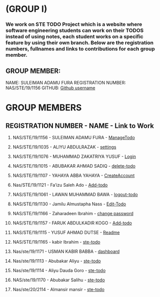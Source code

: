 # (GROUP I)

### We work on STE TODO Project which is a website where software engineering students can work on their TODOS instead of using notes, each student works on a specific feature by using their own branch. Below are the registration numbers, fullnames and links to contributions for each group member.

## GROUP MEMBER:
NAME: SULEIMAN ADAMU FURA
REGISTRATION NUMBER: NAS/STE/19/1156
GITHUB: [Github username](https://github.com/adamufura)

# GROUP MEMBERS

## REGISTRATION NUMBER - NAME - Link to Work

1. NAS/STE/19/1156 - SULEIMAN ADAMU FURA - [ManageTodo](https://github.com/adamufura/group-i-ste-todo/tree/manage-todo-branch)

2. NAS/STE/19/1035 - ALIYU ABDULRAZAK -  [settings](https://github.com/adamufura/group-i-ste-todo/tree/main/settings)

3. NAS/STE/19/1076 - MUHAMMAD ZAKATRIYA YUSUF - [Login](https://github.com/adamufura/group-i-ste-todo/tree/main/Login)

4. NAS/STE/19/1015 - ABUBAKAR AHMAD SADIQ - [delete-todo](https://github.com/adamufura/group-i-ste-todo/tree/main/delete-todo)

5. NAS/STE/19/1107 - YAHAYA ABBA YAHAYA - [CreateAccount](https://github.com/adamufura/group-i-ste-todo/tree/main/CreateAccount)

6.  Nas/STE/19/1121 - Fa’izu Saleh Ado - [Add-todo](https://github.com/adamufura/group-i-ste-todo/blob/main/Add-todo/Add-todo.html)

7. NAS/STE/19/1061 - LAWAN MUHAMMAD BAWA - [logout-todo](https://github.com/adamufura/group-i-ste-todo/tree/main/logout-todo)

8. NAS/STE/19/1130 - Jamilu Almustapha Nass - [Edit-Todo](https://github.com/adamufura/group-i-ste-todo/tree/main/Edit-todo)

9. NAS/STE/19/1166 - Zaharadeen Ibrahim - [change password](https://github.com/adamufura/group-i-ste-todo/tree/main/change%20password)

10. NAS/STE/19/1157 - FARUK ABDULKADIR KOGO  - [Add-todo](https://github.com/adamufura/group-i-ste-todo/tree/main/Add-todo)

11. NAS/STE/19/1115 - YUSUF AHMAD DUTSE  - [Readme](https://github.com/adamufura/group-i-ste-todo/commit/6ad16a4f7afbc8e186a959ebaee40d41e02d8908)

12.  NAS/STE/19/1165 - kabir Ibrahim - [ste-todo](https://github.com/adamufura/group-i-ste-todo/tree/main/ste-todo)

13.  Nas/ste/19/1171 - USMAN KABIR BABBA - [dashboard](https://github.com/adamufura/group-i-ste-todo/tree/main/dashboard)
  
14.  Nas/ste/19/1113  - Abubakar Aliyu  - [ste-todo](https://github.com/adamufura/group-i-ste-todo)

15. Nas/ste/19/1114  - Aliyu Dauda Goro  - [ste-todo](https://github.com/adamufura/group-i-ste-todo)

16.  NAS/ste/19/1170  - Abubakar Salihu  - [ste-todo](https://github.com/adamufura/group-i-ste-todo)

17.  Nas/ste/20/2114 - Almansir mansir  - [ste-todo](https://github.com/adamufura/group-i-ste-todo)

